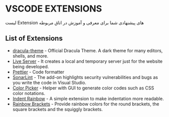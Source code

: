 # VSCODE EXTENSIONS

لیست Extension های پیشنهادی شما برای معرفی و آموزش در اتاق مربوطه

## List of Extensions

- [dracula-theme](https://text.com) - Official Dracula Theme. A dark theme for many editors, shells, and more.
- [Live Server](https://marketplace.visualstudio.com/items?itemName=ritwickdey.LiveServer) - It creates a local and temporary server just for the website being developed.
- [Prettier](https://marketplace.visualstudio.com/items?itemName=esbenp.prettier-vscode) - Code formatter
- [SonarLint](https://marketplace.visualstudio.com/items?itemName=SonarSource.sonarlint-vscode) - The add-on highlights security vulnerabilities and bugs as you write the code in Visual Studio.
- [Color Picker](https://marketplace.visualstudio.com/items?itemName=anseki.vscode-color) - Helper with GUI to generate color codes such as CSS color notations.
- [Indent Rainbow](https://marketplace.visualstudio.com/items?itemName=oderwat.indent-rainbow) - A simple extension to make indentation more readable.
- [Rainbow Brackets](https://marketplace.visualstudio.com/items?itemName=2gua.rainbow-brackets) - Provide rainbow colors for the round brackets, the square brackets and the squiggly brackets. 

